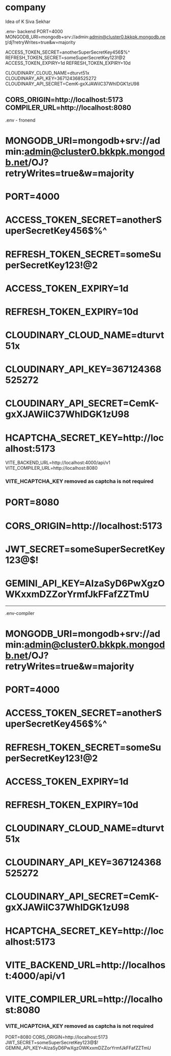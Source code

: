 # company
Idea of K Siva Sekhar


.env- backend
PORT=4000
MONGODB_URI=mongodb+srv://admin:admin@cluster0.bkkpk.mongodb.net/dj?retryWrites=true&w=majority

ACCESS_TOKEN_SECRET=anotherSuperSecretKey456$%^
REFRESH_TOKEN_SECRET=someSuperSecretKey123!@2
ACCESS_TOKEN_EXPIRY=1d
REFRESH_TOKEN_EXPIRY=10d

CLOUDINARY_CLOUD_NAME=dturvt51x
CLOUDINARY_API_KEY=367124368525272
CLOUDINARY_API_SECRET=CemK-gxXJAWiIC37WhIDGK1zU98

CORS_ORIGIN=http://localhost:5173
COMPILER_URL=http://localhost:8080
---------------------------------------------------------------------
.env - fronend 
# MONGODB_URI=mongodb+srv://admin:admin@cluster0.bkkpk.mongodb.net/OJ?retryWrites=true&w=majority
# PORT=4000
# ACCESS_TOKEN_SECRET=anotherSuperSecretKey456$%^
# REFRESH_TOKEN_SECRET=someSuperSecretKey123!@2
# ACCESS_TOKEN_EXPIRY=1d
# REFRESH_TOKEN_EXPIRY=10d
# CLOUDINARY_CLOUD_NAME=dturvt51x
# CLOUDINARY_API_KEY=367124368525272
# CLOUDINARY_API_SECRET=CemK-gxXJAWiIC37WhIDGK1zU98
# HCAPTCHA_SECRET_KEY=http://localhost:5173


VITE_BACKEND_URL=http://localhost:4000/api/v1
VITE_COMPILER_URL=http://localhost:8080
### VITE_HCAPTCHA_KEY removed as captcha is not required
# PORT=8080
# CORS_ORIGIN=http://localhost:5173
# JWT_SECRET=someSuperSecretKey123@$!
# GEMINI_API_KEY=AIzaSyD6PwXgzOWKxxmDZZorYrmfJkFFafZZTmU
---------------------------------------------------------------------
.env-compiler
# MONGODB_URI=mongodb+srv://admin:admin@cluster0.bkkpk.mongodb.net/OJ?retryWrites=true&w=majority
# PORT=4000
# ACCESS_TOKEN_SECRET=anotherSuperSecretKey456$%^
# REFRESH_TOKEN_SECRET=someSuperSecretKey123!@2
# ACCESS_TOKEN_EXPIRY=1d
# REFRESH_TOKEN_EXPIRY=10d
# CLOUDINARY_CLOUD_NAME=dturvt51x
# CLOUDINARY_API_KEY=367124368525272
# CLOUDINARY_API_SECRET=CemK-gxXJAWiIC37WhIDGK1zU98
# HCAPTCHA_SECRET_KEY=http://localhost:5173


# VITE_BACKEND_URL=http://localhost:4000/api/v1
# VITE_COMPILER_URL=http://localhost:8080
### VITE_HCAPTCHA_KEY removed as captcha is not required
PORT=8080
CORS_ORIGIN=http://localhost:5173
JWT_SECRET=someSuperSecretKey123@$!
GEMINI_API_KEY=AIzaSyD6PwXgzOWKxxmDZZorYrmfJkFFafZZTmU
